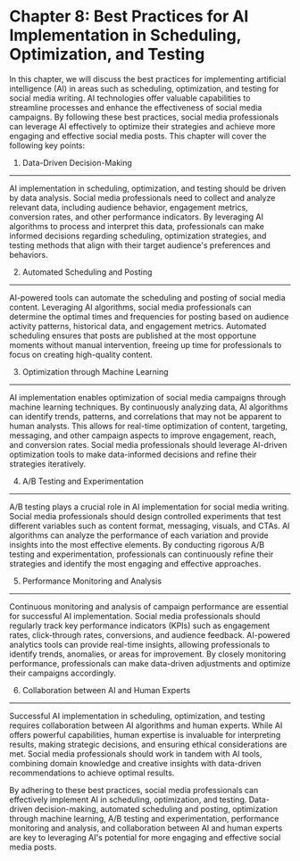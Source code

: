 Chapter 8: Best Practices for AI Implementation in Scheduling, Optimization, and Testing
========================================================================================

In this chapter, we will discuss the best practices for implementing artificial intelligence (AI) in areas such as scheduling, optimization, and testing for social media writing. AI technologies offer valuable capabilities to streamline processes and enhance the effectiveness of social media campaigns. By following these best practices, social media professionals can leverage AI effectively to optimize their strategies and achieve more engaging and effective social media posts. This chapter will cover the following key points:

1. Data-Driven Decision-Making
------------------------------

AI implementation in scheduling, optimization, and testing should be driven by data analysis. Social media professionals need to collect and analyze relevant data, including audience behavior, engagement metrics, conversion rates, and other performance indicators. By leveraging AI algorithms to process and interpret this data, professionals can make informed decisions regarding scheduling, optimization strategies, and testing methods that align with their target audience's preferences and behaviors.

2. Automated Scheduling and Posting
-----------------------------------

AI-powered tools can automate the scheduling and posting of social media content. Leveraging AI algorithms, social media professionals can determine the optimal times and frequencies for posting based on audience activity patterns, historical data, and engagement metrics. Automated scheduling ensures that posts are published at the most opportune moments without manual intervention, freeing up time for professionals to focus on creating high-quality content.

3. Optimization through Machine Learning
----------------------------------------

AI implementation enables optimization of social media campaigns through machine learning techniques. By continuously analyzing data, AI algorithms can identify trends, patterns, and correlations that may not be apparent to human analysts. This allows for real-time optimization of content, targeting, messaging, and other campaign aspects to improve engagement, reach, and conversion rates. Social media professionals should leverage AI-driven optimization tools to make data-informed decisions and refine their strategies iteratively.

4. A/B Testing and Experimentation
----------------------------------

A/B testing plays a crucial role in AI implementation for social media writing. Social media professionals should design controlled experiments that test different variables such as content format, messaging, visuals, and CTAs. AI algorithms can analyze the performance of each variation and provide insights into the most effective elements. By conducting rigorous A/B testing and experimentation, professionals can continuously refine their strategies and identify the most engaging and effective approaches.

5. Performance Monitoring and Analysis
--------------------------------------

Continuous monitoring and analysis of campaign performance are essential for successful AI implementation. Social media professionals should regularly track key performance indicators (KPIs) such as engagement rates, click-through rates, conversions, and audience feedback. AI-powered analytics tools can provide real-time insights, allowing professionals to identify trends, anomalies, or areas for improvement. By closely monitoring performance, professionals can make data-driven adjustments and optimize their campaigns accordingly.

6. Collaboration between AI and Human Experts
---------------------------------------------

Successful AI implementation in scheduling, optimization, and testing requires collaboration between AI algorithms and human experts. While AI offers powerful capabilities, human expertise is invaluable for interpreting results, making strategic decisions, and ensuring ethical considerations are met. Social media professionals should work in tandem with AI tools, combining domain knowledge and creative insights with data-driven recommendations to achieve optimal results.

By adhering to these best practices, social media professionals can effectively implement AI in scheduling, optimization, and testing. Data-driven decision-making, automated scheduling and posting, optimization through machine learning, A/B testing and experimentation, performance monitoring and analysis, and collaboration between AI and human experts are key to leveraging AI's potential for more engaging and effective social media posts.
